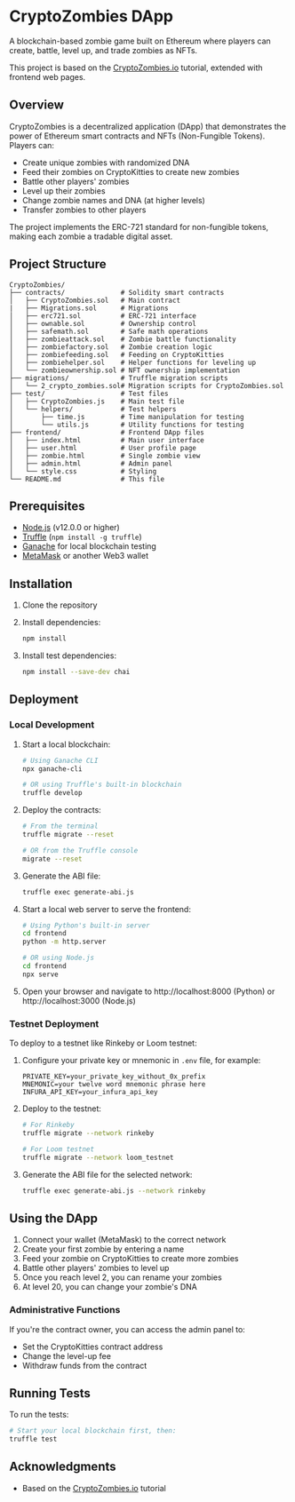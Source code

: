 # CryptoZombies DApp

A blockchain-based zombie game built on Ethereum where players can create, battle, level up, and trade zombies as NFTs.

This project is based on the [CryptoZombies.io](https://cryptozombies.io/) tutorial, extended with frontend web pages.

## Overview

CryptoZombies is a decentralized application (DApp) that demonstrates the power of Ethereum smart contracts and NFTs (Non-Fungible Tokens). Players can:

- Create unique zombies with randomized DNA
- Feed their zombies on CryptoKitties to create new zombies
- Battle other players' zombies
- Level up their zombies
- Change zombie names and DNA (at higher levels)
- Transfer zombies to other players

The project implements the ERC-721 standard for non-fungible tokens, making each zombie a tradable digital asset.

## Project Structure

```
CryptoZombies/
├── contracts/              # Solidity smart contracts
│   ├── CryptoZombies.sol   # Main contract
|   ├── Migrations.sol      # Migrations
│   ├── erc721.sol          # ERC-721 interface
│   ├── ownable.sol         # Ownership control
│   ├── safemath.sol        # Safe math operations
│   ├── zombieattack.sol    # Zombie battle functionality
│   ├── zombiefactory.sol   # Zombie creation logic
│   ├── zombiefeeding.sol   # Feeding on CryptoKitties
│   ├── zombiehelper.sol    # Helper functions for leveling up
│   └── zombieownership.sol # NFT ownership implementation
├── migrations/             # Truffle migration scripts
│   └── 2_crypto_zombies.sol# Migration scripts for CryptoZombies.sol
├── test/                   # Test files
│   ├── CryptoZombies.js    # Main test file
│   └── helpers/            # Test helpers
│       ├── time.js         # Time manipulation for testing
│       └── utils.js        # Utility functions for testing
├── frontend/               # Frontend DApp files
│   ├── index.html          # Main user interface
│   ├── user.html           # User profile page
│   ├── zombie.html         # Single zombie view
│   ├── admin.html          # Admin panel
│   └── style.css           # Styling
└── README.md               # This file
```

## Prerequisites

- [Node.js](https://nodejs.org/) (v12.0.0 or higher)
- [Truffle](https://www.trufflesuite.com/truffle) (`npm install -g truffle`)
- [Ganache](https://www.trufflesuite.com/ganache) for local blockchain testing
- [MetaMask](https://metamask.io/) or another Web3 wallet

## Installation

1. Clone the repository

2. Install dependencies:
   ```bash
   npm install
   ```

3. Install test dependencies:
   ```bash
   npm install --save-dev chai
   ```

## Deployment

### Local Development

1. Start a local blockchain:
   ```bash
   # Using Ganache CLI
   npx ganache-cli
   
   # OR using Truffle's built-in blockchain
   truffle develop
   ```

2. Deploy the contracts:
   ```bash
   # From the terminal
   truffle migrate --reset
   
   # OR from the Truffle console
   migrate --reset
   ```

3. Generate the ABI file:
   ```bash
   truffle exec generate-abi.js
   ```

4. Start a local web server to serve the frontend:
   ```bash
   # Using Python's built-in server
   cd frontend
   python -m http.server
   
   # OR using Node.js
   cd frontend
   npx serve
   ```

5. Open your browser and navigate to http://localhost:8000 (Python) or http://localhost:3000 (Node.js)

### Testnet Deployment

To deploy to a testnet like Rinkeby or Loom testnet:

1. Configure your private key or mnemonic in `.env` file, for example:
   ```
   PRIVATE_KEY=your_private_key_without_0x_prefix
   MNEMONIC=your twelve word mnemonic phrase here
   INFURA_API_KEY=your_infura_api_key
   ```

2. Deploy to the testnet:
   ```bash
   # For Rinkeby
   truffle migrate --network rinkeby
   
   # For Loom testnet
   truffle migrate --network loom_testnet
   ```

3. Generate the ABI file for the selected network:
   ```bash
   truffle exec generate-abi.js --network rinkeby
   ```

## Using the DApp

1. Connect your wallet (MetaMask) to the correct network
2. Create your first zombie by entering a name
3. Feed your zombie on CryptoKitties to create more zombies
4. Battle other players' zombies to level up
5. Once you reach level 2, you can rename your zombies
6. At level 20, you can change your zombie's DNA

### Administrative Functions

If you're the contract owner, you can access the admin panel to:
- Set the CryptoKitties contract address
- Change the level-up fee
- Withdraw funds from the contract

## Running Tests

To run the tests:

```bash
# Start your local blockchain first, then:
truffle test
```

## Acknowledgments

- Based on the [CryptoZombies.io](https://cryptozombies.io/) tutorial
